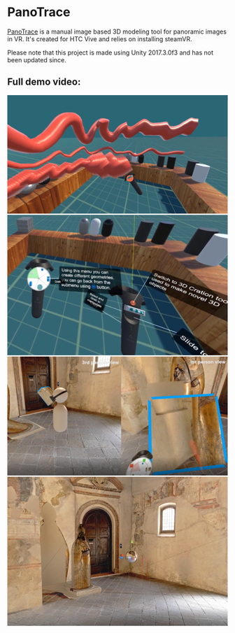 # PanoTrace

[PanoTrace](https://dl.acm.org/doi/10.1145/3139131.3139158) is a manual image based 3D modeling tool for panoramic images in VR.
It's created for HTC Vive and relies on installing steamVR.

Please note that this project is made using Unity 2017.3.0f3 and has not been updated since.

## Full demo video:

[![Image of PanoTrace](https://github.com/ehsuun/PanoTrace/raw/master/panotrace.PNG)](https://player.vimeo.com/video/291335470?autoplay=1)
[![Image of PanoTrace](https://github.com/ehsuun/PanoTrace/raw/master/panotrace2.PNG)](https://player.vimeo.com/video/291335470?autoplay=1)
[![Image of PanoTrace](https://github.com/ehsuun/PanoTrace/raw/master/panotrace3.PNG)](https://player.vimeo.com/video/291335470?autoplay=1)
[![Image of PanoTrace](https://github.com/ehsuun/PanoTrace/raw/master/panotrace4.PNG)](https://player.vimeo.com/video/291335470?autoplay=1)

